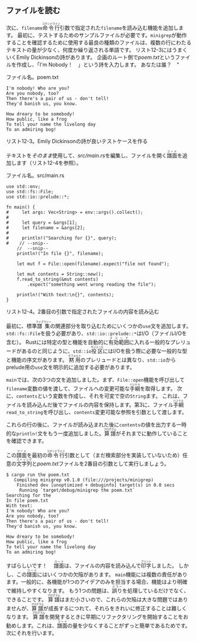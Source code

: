 ## ファイルを読む

次に、`filename`<ruby>命令行<rt>コマンドライン</rt></ruby>引数で指定された`filename`を読み込む機能を追加します。
最初に、テストするためのサンプルファイルが必要です。`minigrep`が動作することを確認するために使用する最良の種類のファイルは、複数の行にわたるテキストの量が少なく、何度か繰り返される単語です。
リスト12-3にはうまくいくEmily Dickinsonの詩があります。
企画のルート側で*poem.txt*というファイルを作成し、「I'm Nobody！　」という詩を入力します。
あなたは誰？　"

<span class="filename">ファイル名。poem.txt</span>

```text
I'm nobody! Who are you?
Are you nobody, too?
Then there's a pair of us - don't tell!
They'd banish us, you know.

How dreary to be somebody!
How public, like a frog
To tell your name the livelong day
To an admiring bog!
```

<span class="caption">リスト12-3。Emily Dickinsonの詩が良いテストケースを作る</span>

テキストを*そのまま*使用して、*src/main.rs*を編集し、ファイルを開く<ruby>譜面<rt>コード</rt></ruby>を追加します（リスト12-4を参照）。

<span class="filename">ファイル名。src/main.rs</span>

```rust,should_panic
use std::env;
use std::fs::File;
use std::io::prelude::*;

fn main() {
#     let args: Vec<String> = env::args().collect();
#
#     let query = &args[1];
#     let filename = &args[2];
#
#     println!("Searching for {}", query);
#    // --snip--
    //  --snip--
    println!("In file {}", filename);

    let mut f = File::open(filename).expect("file not found");

    let mut contents = String::new();
    f.read_to_string(&mut contents)
        .expect("something went wrong reading the file");

    println!("With text:\n{}", contents);
}
```

<span class="caption">リスト12-4。2番目の引数で指定されたファイルの内容を読み込む</span>

最初に、標準<ruby>譜集<rt>ライブラリー</rt></ruby>の関連部分を取り込むためにいくつかの`use`文を追加します。 `std::fs::File`を扱う必要があり、`std::io::prelude::*`はI/O（ファイルI/Oを含む）。
Rustには特定の型と機能を自動的に<ruby>有効範囲<rt>スコープ</rt></ruby>に入れる一般的なプレリュードがあるのと同じように、`std::io`<ruby>役区<rt>モジュール</rt></ruby>にはI/Oを扱う際に必要な一般的な型と機能の序文があります。
<ruby>黙用<rt>デフォルト</rt></ruby>のプレリュードとは異なり、`std::io`からprelude用の`use`文を明示的に追加する必要があります。

`main`では、次の3つの文を追加しました。まず、`File::open`機能を呼び出して`filename`変数の値を渡して、ファイルへの変更可能な<ruby>手綱<rt>ハンドル</rt></ruby>を取得します。
次に、`contents`という変数を作成し、それを可変で空の`String`ます。
これは、ファイルを読み込んだ後でファイルの内容を保持します。第3に、ファイル<ruby>手綱<rt>ハンドル</rt></ruby>`read_to_string`を呼び出し、`contents`変更可能な参照を引数として渡します。

これらの行の後に、ファイルが読み込まれた後に`contents`の値を出力する一時的な`println!`文をもう一度追加しました。<ruby>算譜<rt>プログラム</rt></ruby>がそれまでに動作していることを確認できます。

この<ruby>譜面<rt>コード</rt></ruby>を最初の<ruby>命令行<rt>コマンドライン</rt></ruby>引数として（まだ検索部分を実装していないため）任意の<ruby>文字列<rt>ストリング</rt></ruby>と*poem.txt*ファイルを2番目の引数として実行しましょう。

```text
$ cargo run the poem.txt
   Compiling minigrep v0.1.0 (file:///projects/minigrep)
    Finished dev [unoptimized + debuginfo] target(s) in 0.0 secs
     Running `target/debug/minigrep the poem.txt`
Searching for the
In file poem.txt
With text:
I'm nobody! Who are you?
Are you nobody, too?
Then there's a pair of us - don't tell!
They'd banish us, you know.

How dreary to be somebody!
How public, like a frog
To tell your name the livelong day
To an admiring bog!
```

すばらしいです！　
<ruby>譜面<rt>コード</rt></ruby>は、ファイルの内容を読み込んで<ruby>印字<rt>プリント</rt></ruby>しました。
しかし、この<ruby>譜面<rt>コード</rt></ruby>にはいくつかの欠陥があります。
`main`機能には複数の責任があります。一般的に、各機能が1つのアイデアのみを担当する場合、機能はより明確で維持しやすくなります。
もう1つの問題は、<ruby>誤り<rt>エラー</rt></ruby>を処理しているだけでなく、できることです。
<ruby>算譜<rt>プログラム</rt></ruby>はまだ小さいので、これらの欠陥は大きな問題ではありませんが、<ruby>算譜<rt>プログラム</rt></ruby>が成長するにつれて、それらをきれいに修正することは難しくなります。
<ruby>算譜<rt>プログラム</rt></ruby>を開発するときに早期にリファクタリングを開始することをお勧めします。これは、<ruby>譜面<rt>コード</rt></ruby>の量を少なくすることがずっと簡単であるためです。
次にそれを行います。

